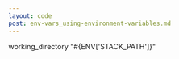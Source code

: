 ```yaml
---
layout: code
post: env-vars_using-environment-variables.md
---
```


working_directory "#{ENV['STACK_PATH']}"